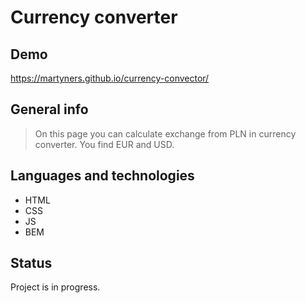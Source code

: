 # Currency converter

## Demo
https://martyners.github.io/currency-convector/

## General info
> On this page you can calculate exchange from PLN in currency converter. You find EUR and USD.

## Languages and technologies
- HTML
- CSS
- JS
- BEM

## Status
Project is in progress.